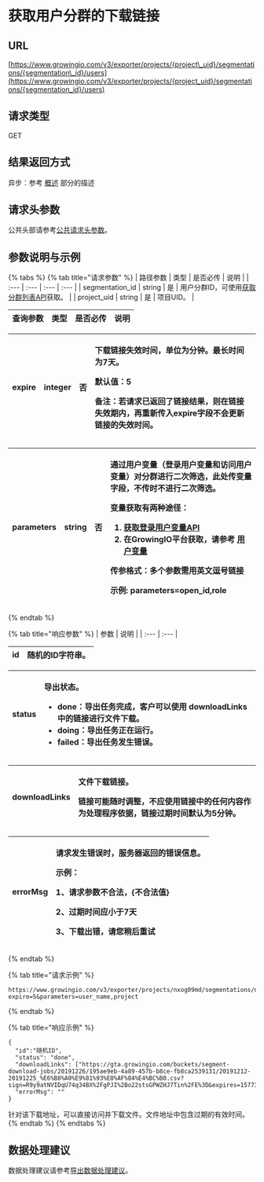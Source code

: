 # 获取用户分群的下载链接

## URL <a id="url"></a>

[https://www.growingio.com/v3/exporter/projects/{project\_uid}/segmentations/{segmentation\_id}/users](https://www.growingio.com/v3/exporter/projects/{project_uid}/segmentations/{segmentation_id}/users)

## 请求类型 <a id="qing-qiu-lei-xing"></a>

GET

## 结果返回方式 <a id="qing-qiu-lei-xing"></a>

异步：参考 [概述](../overview.md) 部分的描述

## 请求头参数 <a id="qing-qiu-tou-can-shu"></a>

公共头部请参考[公共请求头参数](../../authenticate.md)。

## 参数说明与示例 <a id="can-shu-shuo-ming-yu-shi-li"></a>

{% tabs %}
{% tab title="请求参数" %}
| 路径参数 | 类型 | 是否必传 | 说明 |
| :--- | :--- | :--- | :--- |
| segmentation\_id | string | 是 | 用户分群ID，可使用[获取分群列表API](../../statistics-api/definition/get-segm.md)获取。 |
| project\_uid | string | 是 | 项目UID。 |

| 查询参数 | 类型 | 是否必传 | 说明 |
| :--- | :--- | :--- | :--- |


<table>
  <thead>
    <tr>
      <th style="text-align:left">expire</th>
      <th style="text-align:left">integer</th>
      <th style="text-align:left">&#x5426;</th>
      <th style="text-align:left">
        <p>&#x4E0B;&#x8F7D;&#x94FE;&#x63A5;&#x5931;&#x6548;&#x65F6;&#x95F4;&#xFF0C;&#x5355;&#x4F4D;&#x4E3A;&#x5206;&#x949F;&#x3002;&#x6700;&#x957F;&#x65F6;&#x95F4;&#x4E3A;7&#x5929;&#x3002;</p>
        <p>&#x9ED8;&#x8BA4;&#x503C;&#xFF1A;5</p>
        <p>&#x5907;&#x6CE8;&#xFF1A;&#x82E5;&#x8BF7;&#x6C42;&#x5DF2;&#x8FD4;&#x56DE;&#x4E86;&#x94FE;&#x63A5;&#x7ED3;&#x679C;&#xFF0C;&#x5219;&#x5728;&#x94FE;&#x63A5;&#x5931;&#x6548;&#x671F;&#x5185;&#xFF0C;&#x518D;&#x91CD;&#x65B0;&#x4F20;&#x5165;expire&#x5B57;&#x6BB5;&#x4E0D;&#x4F1A;&#x66F4;&#x65B0;&#x94FE;&#x63A5;&#x7684;&#x5931;&#x6548;&#x65F6;&#x95F4;&#x3002;</p>
      </th>
    </tr>
  </thead>
  <tbody></tbody>
</table><table>
  <thead>
    <tr>
      <th style="text-align:left">parameters</th>
      <th style="text-align:left">string</th>
      <th style="text-align:left">&#x5426;</th>
      <th style="text-align:left">
        <p>&#x901A;&#x8FC7;&#x7528;&#x6237;&#x53D8;&#x91CF;&#xFF08;&#x767B;&#x5F55;&#x7528;&#x6237;&#x53D8;&#x91CF;&#x548C;&#x8BBF;&#x95EE;&#x7528;&#x6237;&#x53D8;&#x91CF;&#xFF09;&#x5BF9;&#x5206;&#x7FA4;&#x8FDB;&#x884C;&#x4E8C;&#x6B21;&#x7B5B;&#x9009;&#xFF0C;&#x6B64;&#x5904;&#x4F20;&#x53D8;&#x91CF;&#x5B57;&#x6BB5;&#xFF0C;&#x4E0D;&#x4F20;&#x65F6;&#x4E0D;&#x8FDB;&#x884C;&#x4E8C;&#x6B21;&#x7B5B;&#x9009;&#x3002;</p>
        <p>&#x53D8;&#x91CF;&#x83B7;&#x53D6;&#x6709;&#x4E24;&#x79CD;&#x9014;&#x5F84;&#xFF1A;</p>
        <ol>
          <li><a href="../../project-manage/get-loginvar.md">&#x83B7;&#x53D6;&#x767B;&#x5F55;&#x7528;&#x6237;&#x53D8;&#x91CF;API</a>
          </li>
          <li>&#x5728;GrowingIO&#x5E73;&#x53F0;&#x83B7;&#x53D6;&#xFF0C;&#x8BF7;&#x53C2;&#x8003;
            <a
            href="../../../../product-manual/datacenter/datamanage/variable/user.md">&#x7528;&#x6237;&#x53D8;&#x91CF;</a>
          </li>
        </ol>
        <p>&#x4F20;&#x53C2;&#x683C;&#x5F0F;&#xFF1A;<b>&#x591A;&#x4E2A;&#x53C2;&#x6570;&#x9700;&#x7528;&#x82F1;&#x6587;&#x9017;&#x53F7;&#x94FE;&#x63A5;</b>
        </p>
        <p><b>&#x793A;&#x4F8B;:</b> parameters=open_id,role</p>
      </th>
    </tr>
  </thead>
  <tbody></tbody>
</table>
{% endtab %}

{% tab title="响应参数" %}
| 参数 | 说明 |
| :--- | :--- |


| id | 随机的ID字符串。 |
| :--- | :--- |


<table>
  <thead>
    <tr>
      <th style="text-align:left">status</th>
      <th style="text-align:left">
        <p>&#x5BFC;&#x51FA;&#x72B6;&#x6001;&#x3002;</p>
        <ul>
          <li>done&#xFF1A;&#x5BFC;&#x51FA;&#x4EFB;&#x52A1;&#x5B8C;&#x6210;&#xFF0C;&#x5BA2;&#x6237;&#x53EF;&#x4EE5;&#x4F7F;&#x7528;
            downloadLinks &#x4E2D;&#x7684;&#x94FE;&#x63A5;&#x8FDB;&#x884C;&#x6587;&#x4EF6;&#x4E0B;&#x8F7D;&#x3002;</li>
          <li>doing&#xFF1A;&#x5BFC;&#x51FA;&#x4EFB;&#x52A1;&#x6B63;&#x5728;&#x8FD0;&#x884C;&#x3002;</li>
          <li>failed&#xFF1A;&#x5BFC;&#x51FA;&#x4EFB;&#x52A1;&#x53D1;&#x751F;&#x9519;&#x8BEF;&#x3002;</li>
        </ul>
      </th>
    </tr>
  </thead>
  <tbody></tbody>
</table><table>
  <thead>
    <tr>
      <th style="text-align:left">downloadLinks</th>
      <th style="text-align:left">
        <p>&#x6587;&#x4EF6;&#x4E0B;&#x8F7D;&#x94FE;&#x63A5;&#x3002;</p>
        <p>&#x94FE;&#x63A5;&#x53EF;&#x80FD;&#x968F;&#x65F6;&#x8C03;&#x6574;&#xFF0C;&#x4E0D;&#x5E94;&#x4F7F;&#x7528;&#x94FE;&#x63A5;&#x4E2D;&#x7684;&#x4EFB;&#x4F55;&#x5185;&#x5BB9;&#x4F5C;&#x4E3A;&#x5904;&#x7406;&#x7A0B;&#x5E8F;&#x4F9D;&#x636E;&#xFF0C;&#x94FE;&#x63A5;&#x8FC7;&#x671F;&#x65F6;&#x95F4;&#x9ED8;&#x8BA4;&#x4E3A;5&#x5206;&#x949F;&#x3002;</p>
      </th>
    </tr>
  </thead>
  <tbody></tbody>
</table><table>
  <thead>
    <tr>
      <th style="text-align:left">errorMsg</th>
      <th style="text-align:left">
        <p>&#x8BF7;&#x6C42;&#x53D1;&#x751F;&#x9519;&#x8BEF;&#x65F6;&#xFF0C;&#x670D;&#x52A1;&#x5668;&#x8FD4;&#x56DE;&#x7684;&#x9519;&#x8BEF;&#x4FE1;&#x606F;&#x3002;</p>
        <p>&#x793A;&#x4F8B;&#xFF1A;</p>
        <p>1&#x3001;&#x8BF7;&#x6C42;&#x53C2;&#x6570;&#x4E0D;&#x5408;&#x6CD5;&#xFF0C;{&#x4E0D;&#x5408;&#x6CD5;&#x503C;}</p>
        <p>2&#x3001;&#x8FC7;&#x671F;&#x65F6;&#x95F4;&#x5E94;&#x5C0F;&#x4E8E;7&#x5929;</p>
        <p>3&#x3001;&#x4E0B;&#x8F7D;&#x51FA;&#x9519;&#xFF0C;&#x8BF7;&#x60A8;&#x7A0D;&#x540E;&#x91CD;&#x8BD5;</p>
      </th>
    </tr>
  </thead>
  <tbody></tbody>
</table>
{% endtab %}

{% tab title="请求示例" %}
```text
https://www.growingio.com/v3/exporter/projects/nxog09md/segmentations/nP2lpkX9/users?expire=5&parameters=user_name,project
```
{% endtab %}

{% tab title="响应示例" %}
```text
{
  "id":"随机ID",
  "status": "done",
  "downloadLinks": ["https://gta.growingio.com/buckets/segment-download-jobs/20191226/195ae9eb-4a89-457b-b8ce-fb8ca2539131/20191212-20191225_%E6%B8%A0%E9%81%93%E8%AF%84%E4%BC%B0.csv?sign=R9y9atNVIDqU74q34BX%2FgPJI%2Bo22stsGPWZHJ7Tin%2FE%3D&expires=1577344409140"],
  "errorMsg": ""
}
```

针对该下载地址，可以直接访问并下载文件。文件地址中包含过期的有效时间。
{% endtab %}
{% endtabs %}

## 数据处理建议

数据处理建议请参考[导出数据处理建议](../../originaldata-export-v2/exportsuggest.md)。

